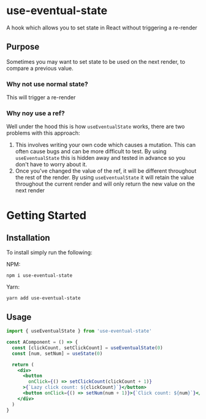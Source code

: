 # use-eventual-state

A hook which allows you to set state in React without triggering a re-render

## Purpose

Sometimes you may want to set state to be used on the next render, to compare a
previous value.

### Why not use normal state?

This will trigger a re-render

### Why noy use a ref?

Well under the hood this is how `useEventualState` works, there are two problems
with this approach:

1. This involves writing your own code which causes a mutation. This can often
   cause bugs and can be more difficult to test. By using `useEventualState` this
   is hidden away and tested in advance so you don't have to worry about it.
2. Once you've changed the value of the ref, it will be different throughout the
   rest of the render. By using `useEventualState` it will retain the value
   throughout the current render and will only return the new value on the next
   render

# Getting Started

## Installation

To install simply run the following:

NPM:

```
npm i use-eventual-state
```

Yarn:

```
yarn add use-eventual-state
```

## Usage

```jsx
import { useEventualState } from 'use-eventual-state'

const AComponent = () => {
  const [clickCount, setClickCount] = useEventualState(0)
  const [num, setNum] = useState(0)

  return (
    <div>
      <button
        onClick={() => setClickCount(clickCount + 1)}
      >{`Lazy click count: ${clickCount}`}</button>
      <button onClick={() => setNum(num + 1)}>{`Click count: ${num}`}</button>
    </div>
  )
}
```
